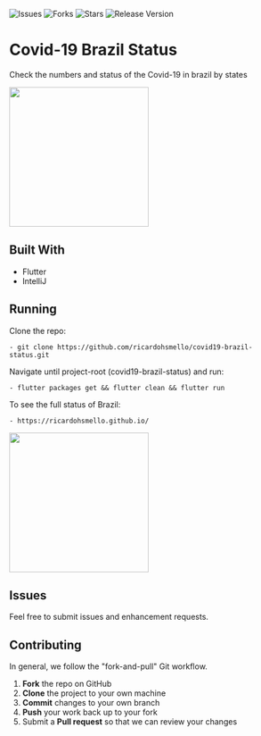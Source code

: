 ![Issues](https://img.shields.io/github/issues/ricardohsmello/covid19-brazil-status) 
![Forks](https://img.shields.io/github/forks/ricardohsmello/covid19-brazil-status) 
![Stars](https://img.shields.io/github/stars/ricardohsmello/covid19-brazil-status) 
![Release Version](https://img.shields.io/github/release/ricardohsmello/covid19-brazil-status)

# Covid-19 Brazil Status
Check the numbers and status of the Covid-19 in brazil by states

<img width="250" alt="" src="https://i.imgur.com/7b8cHYY.png">
 
## Built With
- Flutter
- IntelliJ 

## Running

Clone the repo:
```
- git clone https://github.com/ricardohsmello/covid19-brazil-status.git
```
Navigate until project-root (covid19-brazil-status) and run:
```
- flutter packages get && flutter clean && flutter run
``` 

To see the full status of Brazil:
```
- https://ricardohsmello.github.io/
``` 
<img width="250" alt="" src="https://i.imgur.com/VT03Q4g.png">

## Issues
Feel free to submit issues and enhancement requests.

## Contributing
In general, we follow the "fork-and-pull" Git workflow.

 1. **Fork** the repo on GitHub
 2. **Clone** the project to your own machine
 3. **Commit** changes to your own branch
 4. **Push** your work back up to your fork
 5. Submit a **Pull request** so that we can review your changes

